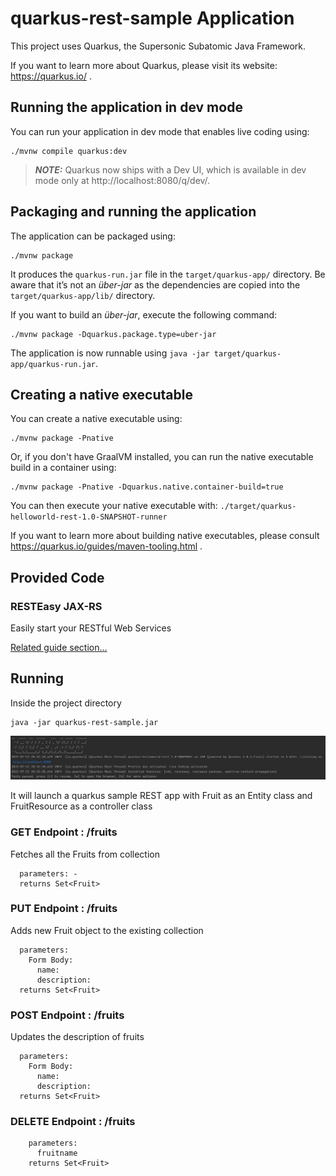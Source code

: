 # quarkus-rest-sample Application 

This project uses Quarkus, the Supersonic Subatomic Java Framework.

If you want to learn more about Quarkus, please visit its website: https://quarkus.io/ .

## Running the application in dev mode

You can run your application in dev mode that enables live coding using:

```shell script
./mvnw compile quarkus:dev
```

> **_NOTE:_**  Quarkus now ships with a Dev UI, which is available in dev mode only at http://localhost:8080/q/dev/.

## Packaging and running the application

The application can be packaged using:

```shell script
./mvnw package
```

It produces the `quarkus-run.jar` file in the `target/quarkus-app/` directory. Be aware that it’s not an _über-jar_ as
the dependencies are copied into the `target/quarkus-app/lib/` directory.

If you want to build an _über-jar_, execute the following command:

```shell script
./mvnw package -Dquarkus.package.type=uber-jar
```

The application is now runnable using `java -jar target/quarkus-app/quarkus-run.jar`.

## Creating a native executable

You can create a native executable using:

```shell script
./mvnw package -Pnative
```

Or, if you don't have GraalVM installed, you can run the native executable build in a container using:

```shell script
./mvnw package -Pnative -Dquarkus.native.container-build=true
```

You can then execute your native executable with: `./target/quarkus-helloworld-rest-1.0-SNAPSHOT-runner`

If you want to learn more about building native executables, please consult https://quarkus.io/guides/maven-tooling.html
.

## Provided Code

### RESTEasy JAX-RS

Easily start your RESTful Web Services

[Related guide section...](https://quarkus.io/guides/getting-started#the-jax-rs-resources)

## Running 
Inside the project directory
```shell script
java -jar quarkus-rest-sample.jar
```
![img.png](img.png)

It will launch a quarkus sample REST app 
with Fruit as an Entity class and 
FruitResource as a controller class

### GET Endpoint : /fruits
Fetches all the Fruits from collection
```shell script
  parameters: -
  returns Set<Fruit>
```

### PUT Endpoint : /fruits
Adds new Fruit object to the existing collection
```shell script
  parameters: 
    Form Body:
      name:
      description:
  returns Set<Fruit>
```

### POST Endpoint : /fruits
Updates the description of fruits
```shell script
  parameters: 
    Form Body:
      name:
      description:
  returns Set<Fruit>
```

### DELETE Endpoint : /fruits
```shell script
    parameters:
      fruitname
    returns Set<Fruit>
```



